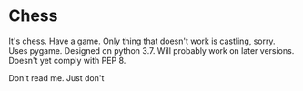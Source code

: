 # Chess
It's chess. Have a game. Only thing that doesn't work is castling, sorry. Uses pygame. Designed on python 3.7. Will probably work on later versions. Doesn't yet comply with PEP 8.


Don't read me.
Just don't
